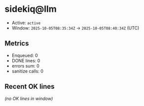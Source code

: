 # sidekiq@llm

- Active: `active`
- Window: `2025-10-05T08:35:34Z` → `2025-10-05T08:40:34Z` (UTC)

## Metrics
- Enqueued: 0
- DONE lines: 0
- errors sum: 0
- sanitize calls: 0

## Recent OK lines
_(no OK lines in window)_
